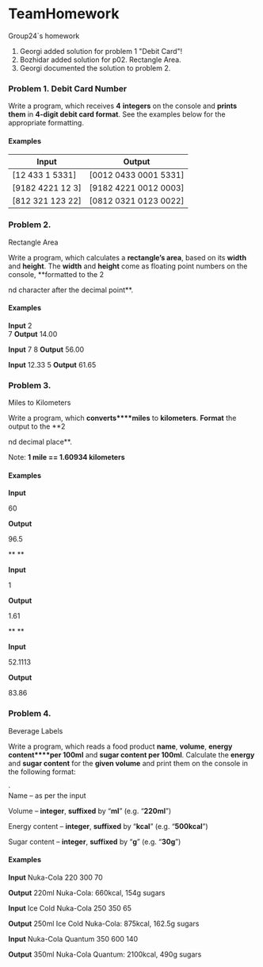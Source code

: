 # TeamHomework
Group24`s homework
1. Georgi added solution for problem 1 "Debit Card"!
2. Bozhidar added solution for p02. Rectangle Area.
3. Georgi documented the solution to problem 2.

### Problem 1. **Debit Card Number**

Write a program, which receives **4** **integers** on the console and **prints them** in **4-digit debit card format**. See the examples below for the appropriate formatting.

#### **Examples**

| **Input** | **Output** |
| --- | --- |
| [12 433 1 5331] | [0012 0433 0001 5331] |
| [9182 4221 12 3] | [9182 4221 0012 0003] |
| [812 321 123 22] | [0812 0321 0123 0022] |


### Problem 2.                 
Rectangle Area

Write a program, which calculates a **rectangle’s area**, based on its **width**
and **height**. The **width** and **height** come as
floating point numbers on the console, **formatted
to the 2

nd character after the decimal point**.

#### Examples
**Input**
2			
7
**Output**
14.00

 **Input**
7
8
**Output**
56.00

 **Input**
12.33
5
**Output**
61.65
 
### Problem 3.             
Miles to Kilometers

Write a program, which **converts****miles** to **kilometers**. **Format** the output to the **2

nd
decimal place**.

Note: **1
mile == 1.60934 kilometers**

#### Examples


**Input**

 60

**Output**

 96.5

** **


**Input**

 1

**Output**

 1.61

** **


**Input**

 52.1113

**Output**

 83.86
 
### Problem 4.                 
Beverage Labels

Write a program, which reads a food product **name**, **volume**, **energy content****per 100ml** and **sugar content per 100ml**. Calculate the **energy** and **sugar content**
for the **given volume** and print them
on the console in the following format:

·        
Name – as per the input

Volume – **integer**,
**suffixed** by “**ml**” (e.g. “**220ml**”)
   
Energy content – **integer**, **suffixed** by “**kcal**” (e.g. “**500kcal**”)
   
Sugar content – **integer**, **suffixed** by “**g**” (e.g. “**30g**”) 

#### Examples

**Input**
Nuka-Cola
220
300
70

**Output**
 220ml Nuka-Cola:
660kcal, 154g
  sugars

**Input**
 Ice Cold Nuka-Cola
250
350
65

**Output**
250ml Ice Cold Nuka-Cola:
875kcal, 162.5g sugars

**Input**
Nuka-Cola Quantum
350
600
140
 
**Output**
350ml Nuka-Cola Quantum:
2100kcal, 490g sugars
 



 

